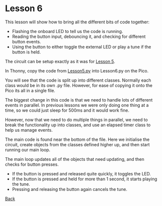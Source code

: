 # Lesson 6
This lesson will show how to bring all the different bits of code together:
- Flashing the onboard LED to tell us the code is running.
- Reading the button input, debouncing it, and checking for different button events.
- Using the button to either toggle the external LED or play a tune if the button is held.

The circuit can be setup exactly as it was for [Lesson 5](../Lesson5/README.md).

In Thonny, copy the code from [Lesson5.py](./Lesson5.py) into Lesson6.py on the Pico.

You will see that the code is split up into different classes.
Normally each class would be in its own .py file. However, for ease of copying it onto the Pico its all in a single file.

The biggest change in this code is that we need to handle lots of different events in parallel. In previous lessons we were only doing one thing at a time, so we could just sleep for 500ms and it would work fine.

However, now that we need to do multiple things in parallel, we need to break the functionality up into classes, and use an elapsed timer class to help us manage events.

The main code is found near the bottom of the file.
Here we initialise the circuit, create objects from the classes defined higher up, and then start running our main loop.

The main loop updates all of the objects that need updating, and then checks for button presses.
- If the button is pressed and released quite quickly, it toggles the LED.
- If the button is pressed and held for more than 1 second, it starts playing the tune.
- Pressing and releasing the button again cancels the tune.

[Back](../README.md)
